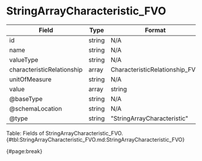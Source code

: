 <!--
    ATTENTION: This file was generated via gradle!
               Do NOT manually edit this file! Any such changes will be overwritten!
-->

# StringArrayCharacteristic_FVO

| Field | Type | Format | Required |
| ------- | ------- | ------- | --- |
| id | string | N/A | No |
| name | string | N/A | Yes |
| valueType | string | N/A | No |
| characteristicRelationship | array | CharacteristicRelationship_FVO | No |
| unitOfMeasure | string | N/A | No |
| value | array | string | Yes |
| @baseType | string | N/A | No |
| @schemaLocation | string | N/A | No |
| @type | string | "StringArrayCharacteristic" | Yes |

Table: Fields of StringArrayCharacteristic_FVO. {#tbl:StringArrayCharacteristic_FVO.md:StringArrayCharacteristic_FVO}

{#page:break}
